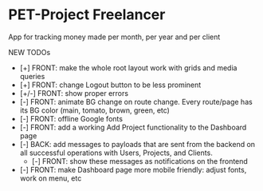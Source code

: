 # PET-Project Freelancer

App for tracking money made per month, per year and per client

NEW TODOs

- [+] FRONT: make the whole root layout work with grids and media queries
- [+] FRONT: change Logout button to be less prominent
- [+/-] FRONT: show proper errors
- [-] FRONT: animate BG change on route change. Every route/page has its BG color (main, tomato, brown, green, etc)
- [-] FRONT: offline Google fonts
- [-] FRONT: add a working Add Project functionality to the Dashboard page
- [-] BACK: add messages to payloads that are sent from the backend on all successful operations with Users, Projects, and Clients.
  - [-] FRONT: show these messages as notifications on the frontend
- [-] FRONT: make Dashboard page more mobile friendly: adjust fonts, work on menu, etc
